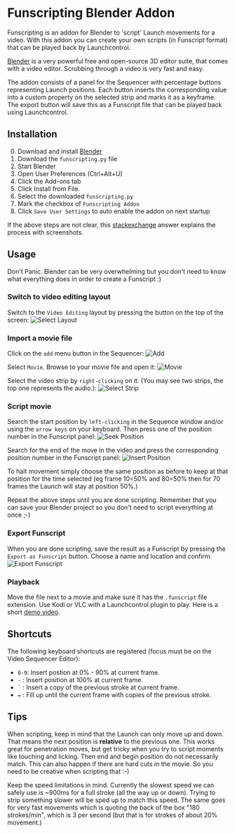 Funscripting Blender Addon
==========================

Funscripting is an addon for Blender to 'script' Launch movements for a video.
With this addon you can create your own scripts (in Funscript format) that can
be played back by Launchcontrol.

[Blender](https://www.blender.org/) is a very powerful free and open-source 3D
editor suite, that comes with a video editor. Scrubbing through a video is very
fast and easy.

The addon consists of a panel for the Sequencer with percentage buttons
representing Launch positions. Each button inserts the corresponding value into
a custom property on the selected strip and marks it as a keyframe. The export
button will save this as a Funscript file that can be played back using
Launchcontrol.

Installation
------------

0. Download and install [Blender](https://www.blender.org/)
1. Download the `funscripting.py` file
2. Start Blender
3. Open User Preferences (Ctrl+Alt+U)
4. Click the Add-ons tab
5. Click Install from File.
6. Select the downloaded `funscripting.py`
7. Mark the checkbox of `Funscripting Addon`
8. Click `Save User Settings` to auto enable the addon on next startup

If the above steps are not clear, this
[stackexchange](https://blender.stackexchange.com/questions/1688/installing-an-addon)
answer explains the process with screenshots.

Usage
-----

Don't Panic. Blender can be very overwhelming but you don't need to know what
everything does in order to create a Funscript :)

### Switch to video editing layout

Switch to the `Video Editing` layout by pressing the button on the top of the
screen:
![Select Layout](./doc/01-select-layout.jpg "Select Layout")

### Import a movie file

Click on the `add` menu button in the Sequencer:
![Add](./doc/02-add-movie.jpg "Add")

Select `Movie`. Browse to your movie file and open it:
![Movie](./doc/03-add-movie.jpg "Movie")

Select the video strip by `right-clicking` on it. (You may see two strips, the
top one represents the audio.):
![Select Strip](./doc/04-select-strip.jpg "Select Strip")

### Script movie

Search the start position by `left-clicking` in the Sequence window and/or
using the `arrow keys` on your keyboard. Then press one of the position number
in the Funscript panel:
![Seek Position](./doc/05-seek-insert.jpg "Seek Position")

Search for the end of the move in the video and press the corresponding
position number in the Funscript panel:
![Insert Position](./doc/06-seek-insert.jpg "Insert Position")

To halt movement simply choose the same position as before to keep at that
position for the time selected (eg frame 10=50% and 80=50% then for 70
frames the Launch will stay at position 50%.)

Repeat the above steps until you are done scripting. Remember that you can save
your Blender project so you don't need to script everything at once ;-)

### Export Funscript

When you are done scripting, save the result as a Funscript by pressing the
`Export as Funscript` button.  Choose a name and location and confirm.
![Export Funscript](./doc/07-export-funscript.jpg "Export Funscript")

### Playback

Move the file next to a movie and make sure it has the `.funscript` file
extension. Use Kodi or VLC with a Launchcontrol plugin to play. Here is a short
[demo video](https://vid.me/HpwK).


Shortcuts
---------

The following keyboard shortcuts are registered (focus must be on the Video
Sequencer Editor):

- `0-9`: Insert postion at 0% - 90% at current frame.
- `-`  : Insert position at 100% at current frame.
- `` ` ``  : Insert a copy of the previous stroke at current frame.
- `=`  : Fill up until the current frame with copies of the previous stroke.

Tips
----

When scripting, keep in mind that the Launch can only move up and down. That
means the next position is **relative** to the previous one. This works great
for penetration moves, but get tricky when you try to script moments like
touching and licking. Then end and begin position do not necessarily match.
This can also happen if there are hard cuts in the movie. So you need to be
creative when scripting that :-)

Keep the speed limitations in mind. Currently the slowest speed we can safely
use is ~900ms for a full stroke (all the way up or down). Trying to strip
something slower will be sped up to match this speed. The same goes for very
fast movements which is quoting the back of the box "180 strokes/min", which is
3 per second (but that is for strokes of about 20% movement.)
